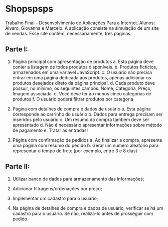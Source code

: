 # Shopspsps
Trabalho Final - Desenvolvimento de Aplicações Para a Internet.
Alunos: Álvaro, Giovanna e Marcelo.
A aplicação consiste na simulação de um site de vendas. Esse site contém, necessariamente, três páginas:

## Parte I:
1. Página principal com apresentação de produtos
  a. Esta página deve conter a listagem de todos produtos disponíveis.
  b. Produtos fictícios, armazenados em uma variável JavaScript.
  c. O usuário não precisa entrar em uma página dedicada aos produtos, apenas adicionar os produtos desejados direto da página principal.
  d. Cada produto deve possuir, no mínimo, os seguintes campos: Nome, Categoria, Preço, Imagem associada.
  e. Você deve ter ao menos cinco categorias de produtos
  f. O usuário poderá filtrar produtos por categoria

2. Página com detalhes de compra e dados de usuário
  a. Esta página corresponde ao carrinho do usuário
  b. Dados para entrega precisam ser inseridos pelo usuário
  c. Um resumo da compra também deve ser apresentado
  d. Não é necessário apresentar informações sobre método de pagamento
  e. Tratar as entradas!

3. Página com confirmação de pedidos
  a. Ao finalizar a compra, apresente uma página com resumo do pedido
  b. Gerar um número aleatório para representar o tempo de frete (por exemplo, entre 3 e 8 dias)

## Parte II:
1. Utilizar banco de dados para armazenamento das informações;

2. Adicionar filtragens/ordenações por preço;

3. Implementar um cadastro para o usuário;

4. Na página de detalhes de compra e dados de usuário, verificar se há um cadastro para o usuário. Se não, realiza-lo antes de prosseguir com pedido.